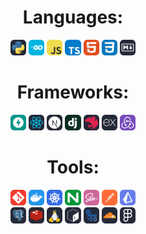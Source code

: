 <div align="center">
    <h1>Languages:</h1>
    <img src="https://github.com/tandpfun/skill-icons/blob/main/icons/Python-Dark.svg" title="Python" alt="Python" width="5%" height="auto"/>
    <img src="https://github.com/tandpfun/skill-icons/blob/main/icons/GoLang.svg" title="GoLang" alt="GoLang" width="5%" height="auto"/>
    <img src="https://github.com/tandpfun/skill-icons/blob/main/icons/JavaScript.svg" title="JavaScript" alt="JavaScript" width="5%" height="auto"/>
    <img src="https://github.com/tandpfun/skill-icons/blob/main/icons/TypeScript.svg" title="TypeScript" alt="TypeScript" width="5%" height="auto"/>
    <img src="https://github.com/tandpfun/skill-icons/blob/main/icons/HTML.svg" title="Html" alt="Html" width="5%" height="auto"/>
    <img src="https://github.com/tandpfun/skill-icons/blob/main/icons/CSS.svg" title="Css" alt="Css" width="5%" height="auto"/>
    <img src="https://github.com/tandpfun/skill-icons/blob/main/icons/Markdown-Dark.svg" title="Markdown" alt="Markdown" width="5%" height="auto"/>
    <br/>
    <h1>Frameworks:</h1>
    <img src="https://github.com/tandpfun/skill-icons/blob/main/icons/FastAPI.svg" title="FastAPI" alt="FastAPI" width="5%" height="auto"/>
    <img src="https://github.com/tandpfun/skill-icons/blob/main/icons/React-Dark.svg" title="React" alt="React" width="5%" height="auto"/>
    <img src="https://github.com/tandpfun/skill-icons/blob/main/icons/NextJS-Dark.svg" title="NextJS" alt="NextJS" width="5%" height="auto"/>
    <img src="https://github.com/tandpfun/skill-icons/blob/main/icons/Django.svg" title="Django" alt="Django" width="5%" height="auto"/>
    <img src="https://github.com/tandpfun/skill-icons/blob/main/icons/NestJS-Dark.svg" title="NestJS" alt="NestJS" width="5%" height="auto"/>
    <img src="https://github.com/tandpfun/skill-icons/blob/main/icons/ExpressJS-Dark.svg" title="ExpressJS" alt="ExpressJS" width="5%" height="auto"/>
    <img src="https://github.com/tandpfun/skill-icons/blob/main/icons/Redux.svg" title="Redux" alt="Redux" width="5%" height="auto"/>
    <br/>
    <h1>Tools:</h1>
    <img src="https://github.com/tandpfun/skill-icons/blob/main/icons/Git.svg" title="Git" alt="Git" width="5%" height="auto"/>
    <img src="https://github.com/tandpfun/skill-icons/blob/main/icons/Docker.svg" title="Docker" alt="Docker" width="5%" height="auto"/>
    <img src="https://github.com/tandpfun/skill-icons/blob/main/icons/Kubernetes.svg" title="Kubernetes" alt="Kubernetes" width="5%" height="auto"/>
    <img src="https://github.com/tandpfun/skill-icons/blob/main/icons/Nginx.svg" title="Nginx" alt="Nginx" width="5%" height="auto"/>
    <img src="https://github.com/tandpfun/skill-icons/blob/main/icons/Sass.svg" title="Sass" alt="Sass" width="5%" height="auto"/>
    <img src="https://github.com/tandpfun/skill-icons/blob/main/icons/Postman.svg" title="Postman" alt="Postman" width="5%" height="auto"/>
    <img src="https://github.com/tandpfun/skill-icons/blob/main/icons/Prisma.svg" title="Prisma" alt="Prisma" width="5%" height="auto"/>
    <br/>
    <img src="https://github.com/tandpfun/skill-icons/blob/main/icons/PostgreSQL-Dark.svg" title="Postgresql" alt="Postgresql" width="5%" height="auto"/>
    <img src="https://github.com/tandpfun/skill-icons/blob/main/icons/Redis-Dark.svg" title="Redis" alt="Redis" width="5%" height="auto"/>
    <img src="https://github.com/tandpfun/skill-icons/blob/main/icons/Linux-Dark.svg" title="Linux" alt="Linux" width="5%" height="auto"/>
    <img src="https://github.com/tandpfun/skill-icons/blob/main/icons/Bash-Dark.svg" title="Bash" alt="Bash" width="5%" height="auto"/>
    <img src="https://github.com/tandpfun/skill-icons/blob/main/icons/GithubActions-Dark.svg" title="Github Actions" alt="Github Actions" width="5%" height="auto"/>
    <img src="https://github.com/tandpfun/skill-icons/blob/main/icons/Cloudflare-Dark.svg" title="Cloudflare" alt="Cloudflare" width="5%" height="auto"/>
    <img src="https://github.com/tandpfun/skill-icons/blob/main/icons/Figma-Dark.svg" title="Figma" alt="Figma" width="5%" height="auto"/>
</div>
<br/>
<br/>
